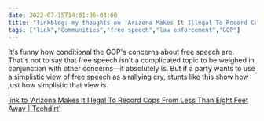 ---date: 2022-07-15T14:01:36-04:00title: "linkblog: my thoughts on 'Arizona Makes It Illegal To Record Cops From Less Than Eight Feet Away | Techdirt'"tags: ["link","Communities","free speech","law enforcement","GOP"]---It's funny how conditional the GOP's concerns about free speech are. That's not to say that free speech isn't a complicated topic to be weighed in conjunction with other concerns—it absolutely is. But if a party wants to use a simplistic view of free speech as a rallying cry, stunts like this show how just how simplistic that view is. [link to 'Arizona Makes It Illegal To Record Cops From Less Than Eight Feet Away | Techdirt'](https://www.techdirt.com/2022/07/15/arizona-makes-it-illegal-to-record-cops-from-less-than-eight-feet-away/)